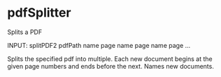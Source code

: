 # pdfSplitter
Splits a PDF

INPUT: splitPDF2 pdfPath name page name page name page ...

Splits the specified pdf into multiple. Each new
document begins at the given page numbers and ends
before the next. Names new documents.
